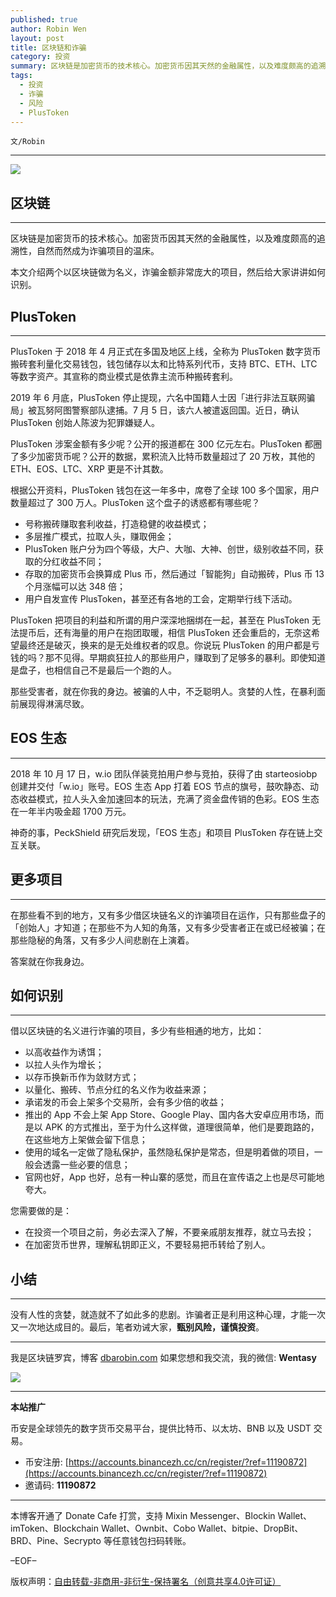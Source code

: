 ```yaml
---
published: true
author: Robin Wen
layout: post
title: 区块链和诈骗
category: 投资
summary: 区块链是加密货币的技术核心。加密货币因其天然的金融属性，以及难度颇高的追溯性，自然而然成为诈骗项目的温床。本文介绍两个以区块链做为名义，诈骗金额非常庞大的项目，然后给大家讲讲如何识别。在那些看不到的地方，又有多少借区块链名义的诈骗项目在运作，只有那些盘子的「创始人」才知道；在那些不为人知的角落，又有多少受害者正在或已经被骗；在那些隐秘的角落，又有多少人间悲剧在上演着。没有人性的贪婪，就造就不了如此多的悲剧。诈骗者正是利用这种心理，才能一次又一次地达成目的。最后，笔者劝诫大家，甄别风险，谨慎投资。
tags:
  - 投资
  - 诈骗
  - 风险
  - PlusToken
---
```


`文/Robin`

***

![](https://cdn.dbarobin.com/7x05lye.png)

## 区块链
***

区块链是加密货币的技术核心。加密货币因其天然的金融属性，以及难度颇高的追溯性，自然而然成为诈骗项目的温床。

本文介绍两个以区块链做为名义，诈骗金额非常庞大的项目，然后给大家讲讲如何识别。

## PlusToken
***

PlusToken 于 2018 年 4 月正式在多国及地区上线，全称为 PlusToken 数字货币搬砖套利量化交易钱包，钱包储存以太和比特系列代币，支持 BTC、ETH、LTC 等数字资产。其宣称的商业模式是依靠主流币种搬砖套利。

2019 年 6 月底，PlusToken 停止提现，六名中国籍人士因「进行非法互联网骗局」被瓦努阿图警察部队逮捕。7 月 5 日，该六人被遣返回国。近日，确认 PlusToken 创始人陈波为犯罪嫌疑人。

PlusToken 涉案金额有多少呢？公开的报道都在 300 亿元左右。PlusToken 都圈了多少加密货币呢？公开的数据，累积流入比特币数量超过了 20 万枚，其他的 ETH、EOS、LTC、XRP 更是不计其数。

根据公开资料，PlusToken 钱包在这一年多中，席卷了全球 100 多个国家，用户数量超过了 300 万人。PlusToken 这个盘子的诱惑都有哪些呢？

* 号称搬砖赚取套利收益，打造稳健的收益模式；
* 多层推广模式，拉取人头，赚取佣金；
* PlusToken 账户分为四个等级，大户、大咖、大神、创世，级别收益不同，获取的分红收益不同；
* 存取的加密货币会换算成 Plus 币，然后通过「智能狗」自动搬砖，Plus 币 13 个月涨幅可以达 348 倍；
* 用户自发宣传 PlusToken，甚至还有各地的工会，定期举行线下活动。

PlusToken 把项目的利益和所谓的用户深深地捆绑在一起，甚至在 PlusToken 无法提币后，还有海量的用户在抱团取暖，相信 PlusToken 还会重启的，无奈这希望最终还是破灭，换来的是无处维权者的叹息。你说玩 PlusToken 的用户都是亏钱的吗？那不见得。早期疯狂拉人的那些用户，赚取到了足够多的暴利。即使知道是盘子，也相信自己不是最后一个跑的人。

那些受害者，就在你我的身边。被骗的人中，不乏聪明人。贪婪的人性，在暴利面前展现得淋漓尽致。

## EOS 生态
***

2018 年 10 月 17 日，w.io 团队佯装竞拍用户参与竞拍，获得了由 starteosiobp 创建并交付「w.io」账号。EOS 生态 App 打着 EOS 节点的旗号，鼓吹静态、动态收益模式，拉人头入金加速回本的玩法，充满了资金盘传销的色彩。EOS 生态在一年半内吸金超 1700 万元。

神奇的事，PeckShield 研究后发现，「EOS 生态」和项目 PlusToken 存在链上交互关联。

## 更多项目
***

在那些看不到的地方，又有多少借区块链名义的诈骗项目在运作，只有那些盘子的「创始人」才知道；在那些不为人知的角落，又有多少受害者正在或已经被骗；在那些隐秘的角落，又有多少人间悲剧在上演着。

答案就在你我身边。

## 如何识别
***

借以区块链的名义进行诈骗的项目，多少有些相通的地方，比如：

* 以高收益作为诱饵；
* 以拉人头作为增长；
* 以存币换新币作为敛财方式；
* 以量化、搬砖、节点分红的名义作为收益来源；
* 承诺发的币会上架多个交易所，会有多少倍的收益；
* 推出的 App 不会上架 App Store、Google Play、国内各大安卓应用市场，而是以 APK 的方式推出，至于为什么这样做，道理很简单，他们是要跑路的，在这些地方上架做会留下信息；
* 使用的域名一定做了隐私保护，虽然隐私保护是常态，但是明着做的项目，一般会透露一些必要的信息；
* 官网也好，App 也好，总有一种山寨的感觉，而且在宣传语之上也是尽可能地夸大。

您需要做的是：

* 在投资一个项目之前，务必去深入了解，不要亲戚朋友推荐，就立马去投；
* 在加密货币世界，理解私钥即正义，不要轻易把币转给了别人。

## 小结
***

没有人性的贪婪，就造就不了如此多的悲剧。诈骗者正是利用这种心理，才能一次又一次地达成目的。最后，笔者劝诫大家，**甄别风险，谨慎投资**。

***

我是区块链罗宾，博客 [dbarobin.com](https://dbarobin.com/)
如果您想和我交流，我的微信: **Wentasy**

![](https://cdn.dbarobin.com/v4yywe2.png)

***

**本站推广**

币安是全球领先的数字货币交易平台，提供比特币、以太坊、BNB 以及 USDT 交易。

* 币安注册: [https://accounts.binancezh.cc/cn/register/?ref=11190872](https://accounts.binancezh.cc/cn/register/?ref=11190872)
* 邀请码: **11190872**

***

本博客开通了 Donate Cafe 打赏，支持 Mixin Messenger、Blockin Wallet、imToken、Blockchain Wallet、Ownbit、Cobo Wallet、bitpie、DropBit、BRD、Pine、Secrypto 等任意钱包扫码转账。

<center>
    <div class="--donate-button"
         data-button-id="f8b9df0d-af9a-460d-8258-d3f435445075"
    ></div>
</center>

–EOF–

版权声明：[自由转载-非商用-非衍生-保持署名（创意共享4.0许可证）](http://creativecommons.org/licenses/by-nc-nd/4.0/deed.zh)